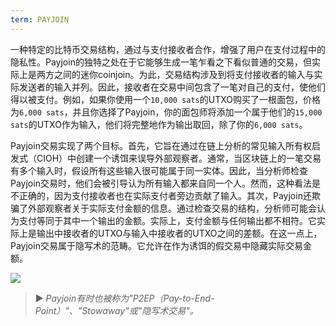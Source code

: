 ```yaml
---
term: PAYJOIN
---
```


一种特定的比特币交易结构，通过与支付接收者合作，增强了用户在支付过程中的隐私性。Payjoin的独特之处在于它能够生成一笔乍看之下看似普通的交易，但实际上是两方之间的迷你coinjoin。为此，交易结构涉及到将支付接收者的输入与实际发送者的输入并列。因此，接收者在交易中间包含了一笔对自己的支付，使他们得以被支付。例如，如果你使用一个`10,000 sats`的UTXO购买了一根面包，价格为`6,000 sats`，并且你选择了Payjoin，你的面包师将添加一个属于他们的`15,000 sats`的UTXO作为输入，他们将完整地作为输出取回，除了你的`6,000 sats`。

Payjoin交易实现了两个目标。首先，它旨在通过在链上分析的常见输入所有权启发式（CIOH）中创建一个诱饵来误导外部观察者。通常，当区块链上的一笔交易有多个输入时，假设所有这些输入很可能属于同一实体。因此，当分析师检查Payjoin交易时，他们会被引导认为所有输入都来自同一个人。然而，这种看法是不正确的，因为支付接收者也在实际支付者旁边贡献了输入。其次，Payjoin还欺骗了外部观察者关于实际支付金额的信息。通过检查交易的结构，分析师可能会认为支付等同于其中一个输出的金额。实际上，支付金额与任何输出都不相符。它实际上是输出中接收者的UTXO与输入中接收者的UTXO之间的差额。在这一点上，Payjoin交易属于隐写术的范畴。它允许在作为诱饵的假交易中隐藏实际交易金额。

![](../../dictionnaire/assets/14.png)

> ► *Payjoin有时也被称为"P2EP（Pay-to-End-Point）"、"Stowaway"或"隐写术交易"。*